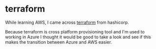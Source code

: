 # terraform
While learning AWS, I came across [terraform] from hashicorp. 

Because terraform is cross platform provisioning tool and I'm used to working in Azure I thought it would be good to take a look and see if this makes the transition between Azure and AWS easier.

[terraform]: https://www.terraform.io/

